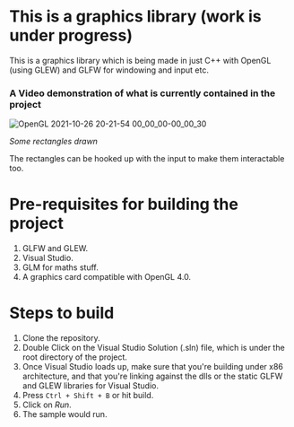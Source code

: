 # This is a graphics library (work is under progress)

This is a graphics library which is being made in just C++ with OpenGL (using GLEW) and GLFW for windowing and input etc. 

### A Video demonstration of what is currently contained in the project
![OpenGL 2021-10-26 20-21-54 00_00_00-00_00_30](https://user-images.githubusercontent.com/62141759/138905024-b9257ff2-270d-4d9d-a0d7-ed34a255ac5d.gif)

_Some rectangles drawn_

The rectangles can be hooked up with the input to make them interactable too.

# Pre-requisites for building the project
1) GLFW and GLEW.
2) Visual Studio.
3) GLM for maths stuff.
4) A graphics card compatible with OpenGL 4.0. 

# Steps to build
1) Clone the repository.
2) Double Click on the Visual Studio Solution (.sln) file, which is under the root directory of the project.
3) Once Visual Studio loads up, make sure that you're building under x86 architecture, and that you're linking against the dlls or the static GLFW and GLEW libraries for Visual Studio.
4) Press `Ctrl + Shift + B` or hit build.
5) Click on *Run*.
6) The sample would run.
